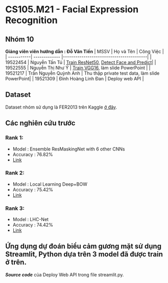 # CS105.M21 - Facial Expression Recognition

## Nhóm 10

**Giảng viên viên hướng dẫn :  Đỗ Văn Tiến**
| MSSV       |  Họ và Tên       | Công Việc                               |
| -----------| -------------    |-----------------------------------------|
| 19522454   | Nguyễn Tấn Tú    | [Train ResNet50](https://www.kaggle.com/code/tunguyentan/face-emotion-recognition-using-resnet50), [Detect Face and Predict](https://colab.research.google.com/drive/1xiKulEmis7lrTgW7ktfXT0S3dubX3dX8?usp=sharing)|
| 19522555   | Nguyễn Thị Như Ý | [Train VGG16](https://www.kaggle.com/code/tunguyentan/face-emotion-recognition-using-vgg16/notebook), làm slide PowerPoint   |
| 19521217   | Trần Nguyễn Quỳnh Anh | Thu thập private test data, làm slide PowerPoint|
| 19521309   | Đinh Hoàng Linh Đan | Deploy web API |
## Dataset
Dataset nhóm sử dụng là FER2013 trên Kaggle [ở đây](https://www.kaggle.com/datasets/nicolejyt/facialexpressionrecognition).
## Các nghiên cứu trước
### Rank 1:
- Model : Ensemble ResMaskingNet with 6 other CNNs
- Accuracy : 76.82%
- [Link](https://arxiv.org/pdf/1307.0414v1.pdf)
### Rank 2:
- Model : Local Learning Deep+BOW
- Accuracy : 75.42%
- [Link](https://arxiv.org/pdf/1804.10892v7.pdf)
### Rank 3:
- Model : LHC-Net
- Accuracy : 74.42%
- [Link](https://arxiv.org/pdf/2111.07224v2.pdf)
## Ứng dụng dự đoán biểu cảm gương mặt sử dụng Streamlit, Python dựa trên 3 model đã được train ở trên.
***Source code*** của Deploy Web API trong file streamlit.py.
